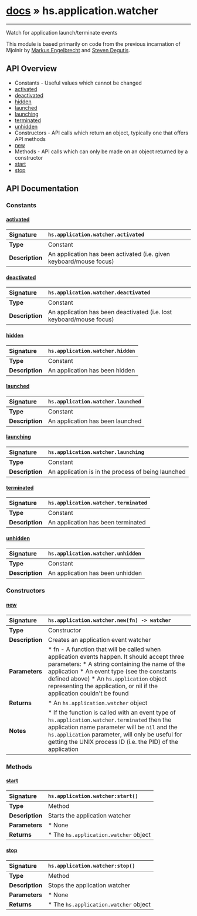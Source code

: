 # [docs](index.md) » hs.application.watcher
---

Watch for application launch/terminate events

This module is based primarily on code from the previous incarnation of Mjolnir by [Markus Engelbrecht](https://github.com/mgee) and [Steven Degutis](https://github.com/sdegutis/).

## API Overview
* Constants - Useful values which cannot be changed
 * [activated](#activated)
 * [deactivated](#deactivated)
 * [hidden](#hidden)
 * [launched](#launched)
 * [launching](#launching)
 * [terminated](#terminated)
 * [unhidden](#unhidden)
* Constructors - API calls which return an object, typically one that offers API methods
 * [new](#new)
* Methods - API calls which can only be made on an object returned by a constructor
 * [start](#start)
 * [stop](#stop)

## API Documentation

### Constants

#### [activated](#activated)
| <span style="float: left;">**Signature**</span> | <span style="float: left;">`hs.application.watcher.activated` </span>                                                          |
| -----------------------------------------------------|---------------------------------------------------------------------------------------------------------|
| **Type**                                             | Constant                                                                                         |
| **Description**                                      | An application has been activated (i.e. given keyboard/mouse focus)                                                                                         |

#### [deactivated](#deactivated)
| <span style="float: left;">**Signature**</span> | <span style="float: left;">`hs.application.watcher.deactivated` </span>                                                          |
| -----------------------------------------------------|---------------------------------------------------------------------------------------------------------|
| **Type**                                             | Constant                                                                                         |
| **Description**                                      | An application has been deactivated (i.e. lost keyboard/mouse focus)                                                                                         |

#### [hidden](#hidden)
| <span style="float: left;">**Signature**</span> | <span style="float: left;">`hs.application.watcher.hidden` </span>                                                          |
| -----------------------------------------------------|---------------------------------------------------------------------------------------------------------|
| **Type**                                             | Constant                                                                                         |
| **Description**                                      | An application has been hidden                                                                                         |

#### [launched](#launched)
| <span style="float: left;">**Signature**</span> | <span style="float: left;">`hs.application.watcher.launched` </span>                                                          |
| -----------------------------------------------------|---------------------------------------------------------------------------------------------------------|
| **Type**                                             | Constant                                                                                         |
| **Description**                                      | An application has been launched                                                                                         |

#### [launching](#launching)
| <span style="float: left;">**Signature**</span> | <span style="float: left;">`hs.application.watcher.launching` </span>                                                          |
| -----------------------------------------------------|---------------------------------------------------------------------------------------------------------|
| **Type**                                             | Constant                                                                                         |
| **Description**                                      | An application is in the process of being launched                                                                                         |

#### [terminated](#terminated)
| <span style="float: left;">**Signature**</span> | <span style="float: left;">`hs.application.watcher.terminated` </span>                                                          |
| -----------------------------------------------------|---------------------------------------------------------------------------------------------------------|
| **Type**                                             | Constant                                                                                         |
| **Description**                                      | An application has been terminated                                                                                         |

#### [unhidden](#unhidden)
| <span style="float: left;">**Signature**</span> | <span style="float: left;">`hs.application.watcher.unhidden` </span>                                                          |
| -----------------------------------------------------|---------------------------------------------------------------------------------------------------------|
| **Type**                                             | Constant                                                                                         |
| **Description**                                      | An application has been unhidden                                                                                         |

### Constructors

#### [new](#new)
| <span style="float: left;">**Signature**</span> | <span style="float: left;">`hs.application.watcher.new(fn) -> watcher` </span>                                                          |
| -----------------------------------------------------|---------------------------------------------------------------------------------------------------------|
| **Type**                                             | Constructor                                                                                         |
| **Description**                                      | Creates an application event watcher                                                                                         |
| **Parameters**                                       |  * fn - A function that will be called when application events happen. It should accept three parameters:  * A string containing the name of the application  * An event type (see the constants defined above)  * An `hs.application` object representing the application, or nil if the application couldn't be found                                       |
| **Returns**                                          |  * An `hs.application.watcher` object                                                |
| **Notes**                                            |  * If the function is called with an event type of `hs.application.watcher.terminated` then the application name parameter will be `nil` and the `hs.application` parameter, will only be useful for getting the UNIX process ID (i.e. the PID) of the application                                                      |

### Methods

#### [start](#start)
| <span style="float: left;">**Signature**</span> | <span style="float: left;">`hs.application.watcher:start()` </span>                                                          |
| -----------------------------------------------------|---------------------------------------------------------------------------------------------------------|
| **Type**                                             | Method                                                                                         |
| **Description**                                      | Starts the application watcher                                                                                         |
| **Parameters**                                       |  * None                                       |
| **Returns**                                          |  * The `hs.application.watcher` object                                                |

#### [stop](#stop)
| <span style="float: left;">**Signature**</span> | <span style="float: left;">`hs.application.watcher:stop()` </span>                                                          |
| -----------------------------------------------------|---------------------------------------------------------------------------------------------------------|
| **Type**                                             | Method                                                                                         |
| **Description**                                      | Stops the application watcher                                                                                         |
| **Parameters**                                       |  * None                                       |
| **Returns**                                          |  * The `hs.application.watcher` object                                                |

